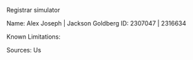 Registrar simulator

Name: Alex Joseph | Jackson Goldberg
ID: 2307047 | 2316634

Known Limitations:

Sources:
Us
